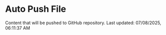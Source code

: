 # Auto Push File

Content that will be pushed to GitHub repository.
Last updated: 07/08/2025, 06:11:37 AM